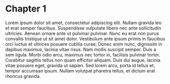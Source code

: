 # Chapter 1
Lorem ipsum dolor sit amet, consectetur adipiscing elit. Nullam gravida leo et erat semper faucibus. Suspendisse vulputate libero nec ante sollicitudin ultricies. Aenean ornare ante ut pulvinar pulvinar. Nunc eu erat non purus convallis tristique ut sit amet dolor. Vestibulum ante ipsum primis in faucibus orci luctus et ultrices posuere cubilia curae; Donec enim nunc, dignissim in dapibus maximus, lacinia vitae risus. Nam mollis suscipit semper. Duis a sem ligula. Morbi odio arcu, maximus nec tortor in, facilisis pulvinar tortor. Curabitur sagittis tellus non quam efficitur aliquam. Duis dui augue, lacinia vitae posuere eget, gravida ut sapien. Sed lorem arcu, porta id tellus et, tempor accumsan ipsum. Nullam volutpat pharetra tellus, et dictum erat rhoncus gravida.
